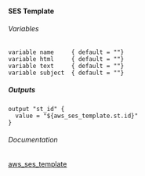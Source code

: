 ####  SES Template


###### Variables
```
variable name     { default = ""}
variable html     { default = ""}
variable text     { default = ""}
variable subject  { default = ""}
```

##### Outputs
```
output "st_id" {
  value = "${aws_ses_template.st.id}"
}
```

###### Documentation
[aws_ses_template](https://www.terraform.io/docs/providers/aws/r/ses_template.html)
